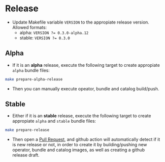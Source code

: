 # Release

* Update Makefile variable `VERSION` to the appropiate release version. Allowed formats:
  * alpha: `VERSION ?= 0.3.0-alpha.12`
  * stable: `VERSION ?= 0.3.0`

## Alpha
* If it is an **alpha** release, execute the following target to create appropiate `alpha` bundle files:
```bash
make prepare-alpha-release
```
* Then you can manually execute opeator, bundle and catalog build/push.

## Stable
* Either if it is an **stable** release, execute the following target to create appropiate `alpha` and `stable` bundle files:
```bash
make prepare-release
```
* Then open a [Pull Request](https://github.com/3scale-ops/prometheus-exporter-operator/pulls), and github action will automatically detect if it is new release or not, in order to create it by building/pushing new operator, bundle and catalog images, as well as creating a github release draft.